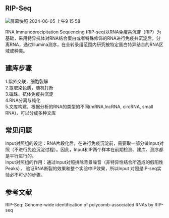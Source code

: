 ## RIP-Seq

![屏幕快照 2024-06-05 上午9 15 58](https://github.com/SitaoZ/Seq-assays/assets/29169319/dcf394b0-dfe3-451a-a3b1-02eb478fa278)


RNA Immunoprecipitation Sequencing (RIP-seq)以RNA免疫共沉淀（RIP）为基础，采用特异抗体对RNA结合蛋白或者特殊修饰的RNA进行免疫共沉淀后，分离RNA，通过Illumina测序，在全转录组范围内研究被特定蛋白特异结合的RNA区域或种类。

## 建库步骤
1.紫外交联，细胞裂解  
2.提取染色质，随机打断  
3.磁珠、抗体免疫共沉淀  
4.RNA分离与纯化  
5.文库构建，根据分析的RNA的类型的不同(mRNA,lncRNA, circRNA, small RNA)，可以分成多种文库



## 常见问题
Input对照组的设定：RNA片段化后，在进行免疫沉淀前，需要取一部分做Input对照（不进行免疫沉淀过程）。因此，Input和IP两个样本在前期检测、建库、测序都是平行进行的。  
Input对照组的作用：通过Input对照排除背景噪音（非特异性结合所造成的假阳性Peaks）， 验证RNA断裂的效果和整个实验中IP效果，所以Input 对照是IP-seq实验必不可少的步骤。
## 参考文献
RIP-Seq: Genome-wide identification of polycomb-associated RNAs by RIP-seq
